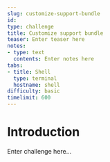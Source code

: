 ```yaml
---
slug: customize-support-bundle
id: 
type: challenge
title: Customize support bundle
teaser: Enter teaser here
notes:
- type: text
  contents: Enter notes here
tabs:
- title: Shell
  type: terminal
  hostname: shell
difficulty: basic
timelimit: 600
---
```

Introduction
===============
Enter challenge here...